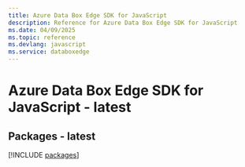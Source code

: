 ```yaml
---
title: Azure Data Box Edge SDK for JavaScript
description: Reference for Azure Data Box Edge SDK for JavaScript
ms.date: 04/09/2025
ms.topic: reference
ms.devlang: javascript
ms.service: databoxedge
---
```

# Azure Data Box Edge SDK for JavaScript - latest
## Packages - latest
[!INCLUDE [packages](data-box-edge-index.md)]